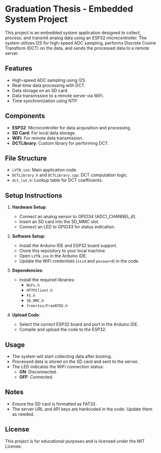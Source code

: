 # Graduation Thesis - Embedded System Project

This project is an embedded system application designed to collect, process, and transmit analog data using an ESP32 microcontroller. The system utilizes I2S for high-speed ADC sampling, performs Discrete Cosine Transform (DCT) on the data, and sends the processed data to a remote server.

## Features
- High-speed ADC sampling using I2S.
- Real-time data processing with DCT.
- Data storage on an SD card.
- Data transmission to a remote server via WiFi.
- Time synchronization using NTP.

## Components
- **ESP32**: Microcontroller for data acquisition and processing.
- **SD Card**: For local data storage.
- **WiFi**: For remote data transmission.
- **DCTLibrary**: Custom library for performing DCT.

## File Structure
- `LVTN.ino`: Main application code.
- `DCTLibrary.h` and `DCTLibrary.cpp`: DCT computation logic.
- `dct_lut.h`: Lookup table for DCT coefficients.

## Setup Instructions
1. **Hardware Setup**:
   - Connect an analog sensor to GPIO34 (ADC1_CHANNEL_6).
   - Insert an SD card into the SD_MMC slot.
   - Connect an LED to GPIO33 for status indication.

2. **Software Setup**:
   - Install the Arduino IDE and ESP32 board support.
   - Clone this repository to your local machine.
   - Open `LVTN.ino` in the Arduino IDE.
   - Update the WiFi credentials (`ssid` and `password`) in the code.

3. **Dependencies**:
   - Install the required libraries:
     - `WiFi.h`
     - `HTTPClient.h`
     - `FS.h`
     - `SD_MMC.h`
     - `freertos/FreeRTOS.h`

4. **Upload Code**:
   - Select the correct ESP32 board and port in the Arduino IDE.
   - Compile and upload the code to the ESP32.

## Usage
- The system will start collecting data after booting.
- Processed data is stored on the SD card and sent to the server.
- The LED indicates the WiFi connection status:
  - **ON**: Disconnected.
  - **OFF**: Connected.

## Notes
- Ensure the SD card is formatted as FAT32.
- The server URL and API keys are hardcoded in the code. Update them as needed.

## License
This project is for educational purposes and is licensed under the MIT License.
